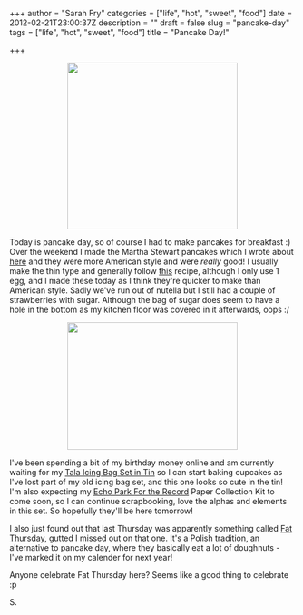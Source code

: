 +++
author = "Sarah Fry"
categories = ["life", "hot", "sweet", "food"]
date = 2012-02-21T23:00:37Z
description = ""
draft = false
slug = "pancake-day"
tags = ["life", "hot", "sweet", "food"]
title = "Pancake Day!"

+++


<p style="text-align: center;"><img class="wp-image-216 aligncenter" title="IMGP2424" src="https://yayfryday.com/images/2012/02/IMGP2424-300x294.jpg" alt="" width="300" height="294" /></p>
Today is pancake day, so of course I had to make pancakes for breakfast :) Over the weekend I made the Martha Stewart pancakes which I wrote about <a title="Valentine’s Baking and Craft Ideas" href="https://yayfryday.com/post/valentines-baking-and-craft-ideas/">here</a> and they were more American style and were <em>really</em> good! I usually make the thin type and generally follow <a href="http://www.bbc.co.uk/food/recipes/basicpancakeswithsuga_66226">this</a> recipe, although I only use 1 egg, and I made these today as I think they're quicker to make than American style. Sadly we've run out of nutella but I still had a couple of strawberries with sugar. Although the bag of sugar does seem to have a hole in the bottom as my kitchen floor was covered in it afterwards, oops :/
<p style="text-align: center;"><img class="size-medium wp-image-215 aligncenter" title="IMGP2432" src="https://yayfryday.com/images/2012/02/IMGP2432-300x225.jpg" alt="" width="300" height="225" /></p>
I've been spending a bit of my birthday money online and am currently waiting for my <a href="http://www.amazon.co.uk/Tala-Icing-Bag-Nozzles-Booklet/dp/B002U5C4ZC/ref=sr_1_2?s=kitchen&amp;ie=UTF8&amp;qid=1329864909&amp;sr=1-2" target="_blank">Tala Icing Bag Set in Tin</a> so I can start baking cupcakes as I've lost part of my old icing bag set, and this one looks so cute in the tin! I'm also expecting my <a href="http://www.echoparkpaper.com/collections/for-the-record/" target="_blank">Echo Park For the Record</a> Paper Collection Kit to come soon, so I can continue scrapbooking, love the alphas and elements in this set. So hopefully they'll be here tomorrow!

I also just found out that last Thursday was apparently something called <a href="http://thenews.pl/1/9/Artykul/90408,Poles-gorge-themselves-on-Fat-Thursday" target="_blank">Fat Thursday</a>, gutted I missed out on that one. It's a Polish tradition, an alternative to pancake day, where they basically eat a lot of doughnuts - I've marked it on my calender for next year!

Anyone celebrate Fat Thursday here? Seems like a good thing to celebrate :p

S.

